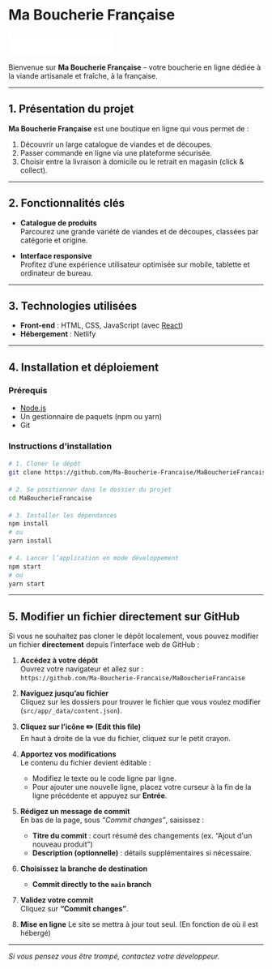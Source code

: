 # Ma Boucherie Française

![Logo de Ma Boucherie Française](/public/images/logo/mbf-white.png)

Bienvenue sur **Ma Boucherie Française** – votre boucherie en ligne dédiée à la viande artisanale et fraîche, à la française.

---

## 1. Présentation du projet

**Ma Boucherie Française** est une boutique en ligne qui vous permet de :
1. Découvrir un large catalogue de viandes et de découpes.  
2. Passer commande en ligne via une plateforme sécurisée.  
3. Choisir entre la livraison à domicile ou le retrait en magasin (click & collect).

---

## 2. Fonctionnalités clés

- **Catalogue de produits**  
  Parcourez une grande variété de viandes et de découpes, classées par catégorie et origine.

- **Interface responsive**  
  Profitez d’une expérience utilisateur optimisée sur mobile, tablette et ordinateur de bureau.

---

## 3. Technologies utilisées

- **Front-end** : HTML, CSS, JavaScript (avec [React](https://reactjs.org/))  
- **Hébergement** : Netlify

---

## 4. Installation et déploiement

### Prérequis

- [Node.js](https://nodejs.org/)  
- Un gestionnaire de paquets (npm ou yarn)  
- Git

### Instructions d’installation

```bash
# 1. Cloner le dépôt
git clone https://github.com/Ma-Boucherie-Francaise/MaBoucherieFrancaise.git

# 2. Se positionner dans le dossier du projet
cd MaBoucherieFrancaise

# 3. Installer les dépendances
npm install
# ou
yarn install

# 4. Lancer l’application en mode développement
npm start
# ou
yarn start
```

---

## 5. Modifier un fichier directement sur GitHub

Si vous ne souhaitez pas cloner le dépôt localement, vous pouvez modifier un fichier **directement** depuis l’interface web de GitHub :

1. **Accédez à votre dépôt**  
   Ouvrez votre navigateur et allez sur :  
   `https://github.com/Ma-Boucherie-Francaise/MaBoucherieFrancaise`

2. **Naviguez jusqu’au fichier**  
   Cliquez sur les dossiers pour trouver le fichier que vous voulez modifier (`src/app/_data/content.json`).

3. **Cliquez sur l’icône ✏️ (Edit this file)**  
   En haut à droite de la vue du fichier, cliquez sur le petit crayon.


4. **Apportez vos modifications**  
   Le contenu du fichier devient éditable :  
   - Modifiez le texte ou le code ligne par ligne.  
   - Pour ajouter une nouvelle ligne, placez votre curseur à la fin de la ligne précédente et appuyez sur **Entrée**.

5. **Rédigez un message de commit**  
   En bas de la page, sous _“Commit changes”_, saisissez :
   - **Titre du commit** : court résumé des changements (ex. “Ajout d'un nouveau produit”)  
   - **Description (optionnelle)** : détails supplémentaires si nécessaire.

6. **Choisissez la branche de destination**  
   - **Commit directly to the `main` branch**  

7. **Validez votre commit**  
   Cliquez sur **“Commit changes”**.

8. **Mise en ligne**
   Le site se mettra à jour tout seul. (En fonction de où il est hébergé)

---

*Si vous pensez vous être trompé, contactez votre développeur.*

